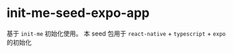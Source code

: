 # init-me-seed-expo-app

基于 `init-me` 初始化使用。 本 seed 包用于 `react-native` + `typescript` + `expo` 的初始化
